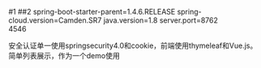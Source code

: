 #1
##2 
spring-boot-starter-parent=1.4.6.RELEASE
spring-cloud.version=Camden.SR7
java.version=1.8
server.port=8762	
4546

安全认证单一使用springsecurity4.0和cookie，前端使用thymeleaf和Vue.js。简单列表展示，作为一个demo使用










